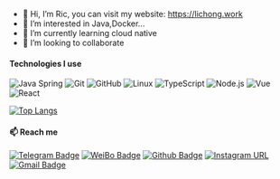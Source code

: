 - 👋 Hi, I’m Ric, you can visit my website: https://lichong.work
- 👀 I’m interested in Java,Docker...
- 🌱 I’m currently learning cloud native
- 💞️ I’m looking to collaborate

#### Technologies I use

![Java Spring](https://img.shields.io/badge/-Spring-222222?style=flat&logo=spring&logoColor=6DB33F)
![Git](https://img.shields.io/badge/-Git-222222?style=flat&logo=git&logoColor=F05032)
![GitHub](https://img.shields.io/badge/-GitHub-181717?style=flat&logo=github)
![Linux](https://img.shields.io/badge/-Linux-222222?style=flat&logo=linux&logoColor=FCC624)
![TypeScript](https://img.shields.io/badge/-TypeScript-000000?style=flat&logo=typescript)
![Node.js](https://img.shields.io/badge/-Node.js-222222?style=flat&logo=node.js&logoColor=339933)
![Vue](https://img.shields.io/badge/-Vue-222222?style=flat&logo=Vue.js&logoColor=4FC08D)
![React](https://img.shields.io/badge/-React-222222?style=flat&logo=React&logoColor=61DAFB)

[![Top Langs](https://github-readme-stats.vercel.app/api?username=lichong-a&count_private=true&show_icons=true&layout=compact)](https://github.com/anuraghazra/github-readme-stats)

#### 📫 Reach me
[![Telegram Badge](https://img.shields.io/badge/-Telegram-blue?style=flat&logo=Telegram&logoColor=white&link=)](https://t.me/li_chong) [![WeiBo Badge](https://img.shields.io/badge/-微博-red?style=flat&logo=sina-weibo&logoColor=white&link=)](https://weibo.com/zingchonger) [![Github Badge](https://img.shields.io/badge/-Github-24292e?style=flat&logo=github&logoColor=white&link=)](https://github.com/lichong-a) [![Instagram URL](https://img.shields.io/twitter/url?label=Instagram&logo=Instagram&style=social&url=https://instagram.com/falling_deity)](https://www.instagram.com/falling_deity) [![Gmail Badge](https://img.shields.io/badge/-Gmail-c14438?style=flat-square&logo=Gmail&logoColor=white&link=mailto:lichong.9797@gmail.com)](mailto:lichong.9797@gmail.com)
